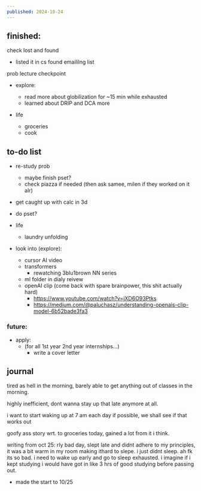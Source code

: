 ```yaml
---
published: 2024-10-24
---
```

## finished:

check lost and found
- listed it in cs found emaililng list

prob lecture checkpoint

- explore:
	- read more about globilization for ~15 min while exhausted
	- learned about DRIP and DCA more
	
- life
	- groceries 
	- cook
## to-do list

- re-study prob 
	- maybe finish pset?
	- check piazza if needed (then ask samee, milen if they worked on it alr)
- get caught up with calc in 3d 
- do pset?

- life
	- laundry unfolding 

- look into (explore):
	- cursor AI video
	- transformers
		- rewatching 3blu1brown NN series
	- ml folder in dialy reivew
	- openAI clip (come back with spare brainpower, this shit actually hard)
		- https://www.youtube.com/watch?v=jXD6O93Ptks
		- https://medium.com/@paluchasz/understanding-openais-clip-model-6b52bade3fa3
### future:

- apply:
	- (for all 1st year 2nd year internships...)
		- write a cover letter
## journal

tired as hell in the morning, barely able to get anything out of classes in the morning. 

highly inefficient, dont wanna stay up that late anymore at all. 

i want to start waking up at 7 am each day if possible, we shall see if that works out

goofy ass story wrt. to groceries today, gained a lot from it i think.

writing from oct 25:
rly bad day, slept late and didnt adhere to my principles, it was a bit warm in my room making ithard to slepe. i just didnt sleep. ah fk its so bad. i need to wake up early and go to sleep exhausted. i imagine if i kept studying i would have got in like 3 hrs of good studying before passing out. 

- made the start to 10/25
